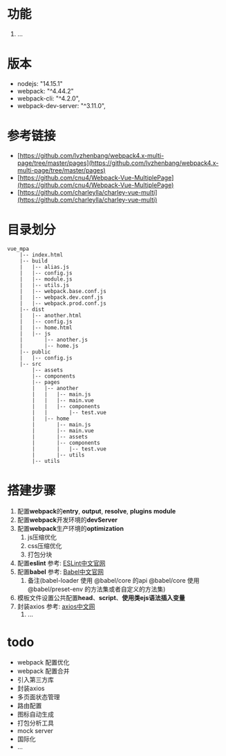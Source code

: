 # 功能
1. ...

# 版本
* nodejs: "14.15.1"
* webpack: "^4.44.2"
* webpack-cli: "^4.2.0",
* webpack-dev-server: "^3.11.0",

# 参考链接
* [https://github.com/lvzhenbang/webpack4.x-multi-page/tree/master/pages](https://github.com/lvzhenbang/webpack4.x-multi-page/tree/master/pages)
* [https://github.com/cnu4/Webpack-Vue-MultiplePage](https://github.com/cnu4/Webpack-Vue-MultiplePage)
* [https://github.com/charleylla/charley-vue-multi](https://github.com/charleylla/charley-vue-multi)

# 目录划分
```
vue_mpa  
    |-- index.html  
    |-- build  
    |   |-- alias.js  
    |   |-- config.js  
    |   |-- module.js  
    |   |-- utils.js  
    |   |-- webpack.base.conf.js  
    |   |-- webpack.dev.conf.js  
    |   |-- webpack.prod.conf.js  
    |-- dist  
    |   |-- another.html  
    |   |-- config.js  
    |   |-- home.html  
    |   |-- js  
    |       |-- another.js  
    |       |-- home.js  
    |-- public  
    |   |-- config.js  
    |-- src  
        |-- assets  
        |-- components  
        |-- pages  
        |   |-- another  
        |   |   |-- main.js  
        |   |   |-- main.vue  
        |   |   |-- components  
        |   |       |-- test.vue  
        |   |-- home  
        |       |-- main.js  
        |       |-- main.vue  
        |       |-- assets  
        |       |-- components  
        |       |   |-- test.vue  
        |       |-- utils  
        |-- utils  
```

# 搭建步骤
1. 配置**webpack**的**entry**, **output**, **resolve**, **plugins** **module**
2. 配置**webpack**开发环境的**devServer**
3. 配置**webpack**生产环境的**optimization**
    1. js压缩优化
    2. css压缩优化
    3. 打包分块
4. 配置**eslint**   参考: [ESLint中文官网](http://eslint.cn/docs/user-guide/configuring)
5. 配置**babel**    参考: [Babel中文官网](https://www.babeljs.cn/docs/config-files)
    1. 备注(babel-loader 使用 @babel/core 的api @babel/core 使用@babel/preset-env 的方法集或者自定义的方法集)
6. 模板文件设置公共配置**head**、**script**、**使用类ejs语法插入变量**
7. 封装axios 参考: [axios中文网](http://axios-js.com/zh-cn/docs/)
    1. ...
# todo
* webpack 配置优化
* webpack 配置合并
* 引入第三方库
* 封装axios
* 多页面状态管理
* 路由配置
* 图标自动生成
* 打包分析工具
* mock server
* 国际化
* ...